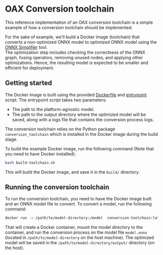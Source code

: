 # OAX Conversion toolchain

This reference implementation of an OAX conversion toolchain is a simple example of how a conversion toolchain should be
implemented.

For the sake of example, we'll build a Docker image (toolchain) that converts a non-optimized ONNX model to optimized
ONNX model using the [ONNX Simplifier](https://github.com/daquexian/onnx-simplifier) tool.   
The optimization step includes checking the correctness of the ONNX graph, fusing operators, removing unused nodes, and
applying other optimizations. Hence, the resulting model is expected to be smaller and efficient for deployment.

## Getting started

The Docker image is built using the provided [Dockerfile](Dockerfile) and [entrypoint](scripts%2Fconvert.sh) script. 
The entrypoint script takes two parameters:
- The path to the platform-agnostic model.
- The path to the output directory where the optimized model will be saved, along with a logs file that contains
  the conversion process logs.

The conversion toolchain relies on the Python package `conversion_toolchain` which is installed in the Docker image
during the build stage.

To build the example Docker image, run the following command (Note that you need to have Docker installed):
```bash
bash build-toolchain.sh
```

This will build the Docker image, and save it in the `build/` directory.

## Running the conversion toolchain

To run the conversion toolchain, you need to have the Docker image built and an ONNX model file to convert.
To convert a model, run the following command:
```bash
docker run -v /path/to/model-directory:/model  conversion-toolchain:latest /model/model.onnx /model/output
```
That will create a Docker container, mount the model directory to the container, and run the conversion process on the 
model file `model.onnx` (located in `/path/to/model-directory` on the host machine). 
The optimized model will be saved in the `/path/to/model-directory/output/` directory (on the host).